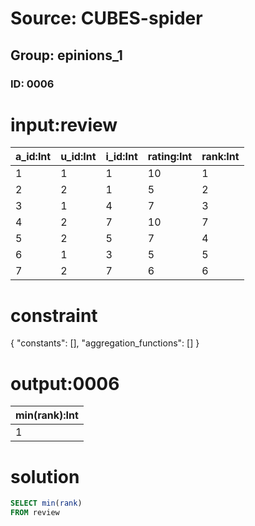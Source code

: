 # Source: CUBES-spider
## Group: epinions_1
### ID: 0006

# input:review

| a_id:Int | u_id:Int | i_id:Int | rating:Int | rank:Int |
|---|---|---|---|---|
| 1 | 1 | 1 | 10 | 1 |
| 2 | 2 | 1 | 5 | 2 |
| 3 | 1 | 4 | 7 | 3 |
| 4 | 2 | 7 | 10 | 7 |
| 5 | 2 | 5 | 7 | 4 |
| 6 | 1 | 3 | 5 | 5 |
| 7 | 2 | 7 | 6 | 6 |

# constraint

{
  "constants": [],
  "aggregation_functions": []
}

# output:0006

| min(rank):Int |
|---|
| 1 |

# solution

```sql
SELECT min(rank)
FROM review
```
